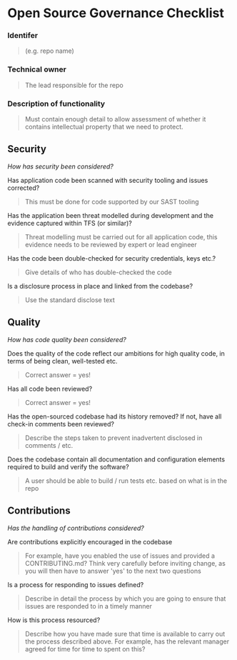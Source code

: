 # Open Source Governance Checklist

### Identifer 
> (e.g. repo name)

### Technical owner
> The lead responsible for the repo

### Description of functionality
> Must contain enough detail to allow assessment of whether it contains intellectual property that we need to protect.

## Security
*How has security been considered?*

Has application code been scanned with security tooling and issues corrected?
> This must be done for code supported by our SAST tooling

Has the application been threat modelled during development and the evidence captured within TFS (or similar)? 
> Threat modelling must be carried out for all application code, this evidence needs to be reviewed by expert or lead engineer

Has the code been double-checked for security credentials, keys etc.?
> Give details of who has double-checked the code
	
Is a disclosure process in place and linked from the codebase?
> Use the standard disclose text

## Quality
*How has code quality been considered?*

Does the quality of the code reflect our ambitions for high quality code, in terms of being clean, well-tested etc.
> Correct answer = yes!

Has all code been reviewed?
> Correct answer = yes!

Has the open-sourced codebase had its history removed?  If not, have all check-in comments been reviewed?
> Describe the steps taken to prevent inadvertent disclosed in comments / etc.

Does the codebase contain all documentation and configuration elements required to build and verify the software?	
> A user should be able to build / run tests etc. based on what is in the repo

## Contributions
*Has the handling of contributions considered?*

Are contributions explicitly encouraged in the codebase 
> For example, have you enabled the use of issues and provided a CONTRIBUTING.md?
> Think very carefully before inviting change, as you will then have to answer 'yes' to the next two questions

Is a process for responding to issues defined?
> Describe in detail the process by which you are going to ensure that issues are responded to in a timely manner

How is this process resourced?
> Describe how you have made sure that time is available to carry out the process described above.  For example, has the relevant manager agreed for time for time to spent on this?

